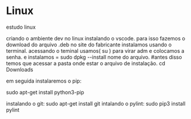 # Linux
estudo linux

criando o ambiente dev no linux instalando o vscode. para isso fazemos o download do arquivo .deb no site do fabricante instalamos usando o terminal.
acessando o teminal usamos( su ) para virar adm e colocamos a senha.
e instalamos = sudo dpkg --install nome do arquivo. #antes disso temos que acessar a pasta onde estar o arquivo de instalação. cd Downloads

em seguida instalaremos o pip:

sudo apt-get install python3-pip

instalando o git: sudo apt-get install git
intalando o pylint: sudo pip3 install pylint
